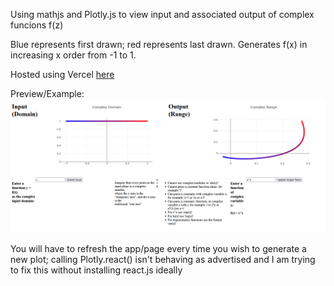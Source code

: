 Using mathjs and Plotly.js to view input and associated output of complex funcions f(z)

Blue represents first drawn; red represents last drawn. Generates f(x) in increasing x order from -1 to 1.

Hosted using Vercel [here](https://complex-plots.vercel.app/)

Preview/Example: ![here](app_preview_06202023_747PM.png)

You will have to refresh the app/page every time you wish to generate a new plot;
calling Plotly.react() isn't behaving as advertised and I am trying to fix this
without installing react.js ideally
